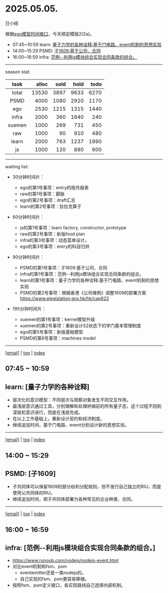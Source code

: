 # 2025.05.05.
日小结

<a id="top"></a>
根据[ego模型时间接口](https://gitee.com/hyg/blog/blob/master/timeflow.md)，今天绑定模版2(2a)。

<a id="index"></a>
- 07:45~10:59	learn: [量子力学的各种诠释:基于门电路、event机制的思想实验](#20250505074500)
- 14:00~15:29	PSMD: [子1609:基于公司、合同](#20250505140000)
- 16:00~16:59	infra: [范例--利用js模块组合实现合同条款的组合。](#20250505160000)

---
season stat:

| task | alloc | sold | hold | todo |
| :---: | ---: | ---: | ---: | ---: |
| total | 13530 | 3897 | 9633 | 6270 |
| PSMD | 4000 | 1080 | 2920 | 1170 |
| ego | 2530 | 1215 | 1315 | 1440 |
| infra | 2000 | 360 | 1640 | 240 |
| xuemen | 1000 | 269 | 731 | 450 |
| raw | 1000 | 90 | 910 | 480 |
| learn | 2000 | 763 | 1237 | 1890 |
| js | 1000 | 120 | 880 | 600 |

---
waiting list:


- 30分钟时间片：
  - ego的第1号事项：entry的按月报表
  - raw的第1号事项：脚脉
  - ego的第2号事项：draft汇总
  - learn的第2号事项：狄拉克算子

- 60分钟时间片：
  - js的第1号事项：learn factory, constructor, prototype
  - raw的第2号事项：新版food plan
  - infra的第3号事项：动态菜单设计。
  - ego的第3号事项：entry的科目归并

- 90分钟时间片：
  - PSMD的第1号事项：子1609:基于公司、合同
  - infra的第1号事项：范例--利用js模块组合实现合同条款的组合。
  - learn的第1号事项：量子力学的各种诠释:基于门电路、event机制的思想实验
  - PSMD的第2号事项：根据香港《公司條例》调整1609的部署方案 https://www.elegislation.gov.hk/hk/cap622

- 195分钟时间片：
  - xuemen的第1号事项：kernel模型升级
  - xuemen的第2号事项：重新设计S2状态下的学门基本管理制度
  - ego的第5号事项：新版基础模型
  - PSMD的第6号事项：machines model

---
<a href="mailto:huangyg@mars22.com?subject=关于2025.05.05.[量子力学的各种诠释:基于门电路、event机制的思想实验]任务&body=日期: 2025.05.05.%0D%0A序号: 5%0D%0A手稿:../../draft/2025/20250505.01.md%0D%0A---请勿修改邮件主题及以上内容 从下一行开始写您的想法---%0D%0A">[email]</a> | [top](#top) | [index](#index)
<a id="20250505074500"></a>
## 07:45 ~ 10:59
## learn: [量子力学的各种诠释]

- 层次化的意识模型：不同层次与观察对象发生不同交互作用。
- 最浅层意识通过工具，分别理解和处理坍缩前的所有量子态，这个过程不回到深层机意识进行，而是在浅层完成。
- 在以上工作基础上，重新设计契约和经济制度。
- 继续追加时间，基于门电路、event分别设计新的思想实验。
---
<a href="mailto:huangyg@mars22.com?subject=关于2025.05.05.[子1609:基于公司、合同]任务&body=日期: 2025.05.05.%0D%0A序号: 7%0D%0A手稿:../../draft/2025/20250505.02.md%0D%0A---请勿修改邮件主题及以上内容 从下一行开始写您的想法---%0D%0A">[email]</a> | [top](#top) | [index](#index)
<a id="20250505140000"></a>
## 14:00 ~ 15:29
## PSMD: [子1609]

- 子共同体可以保留1609的部分权利分配规则，但不发行自己独立的RIU，而是使用父共同体的RIU。
- 继续追加时间，把子共同体部署为各种常见的企业种类、合同。

---
<a href="mailto:huangyg@mars22.com?subject=关于2025.05.05.[范例--利用js模块组合实现合同条款的组合。]任务&body=日期: 2025.05.05.%0D%0A序号: 9%0D%0A手稿:../../draft/2025/20250505.03.md%0D%0A---请勿修改邮件主题及以上内容 从下一行开始写您的想法---%0D%0A">[email]</a> | [top](#top) | [index](#index)
<a id="20250505160000"></a>
## 16:00 ~ 16:59
## infra: [范例--利用js模块组合实现合同条款的组合。]

- https://www.runoob.com/nodejs/nodejs-event.html
- 对比event机制和fsm、psm
    - eventemitter还是一类nodejs的。
    - 自己实现的fsm、psm更容易移植。
- 按照fsm、psm定义接口，各实现路线自己选择内部机制。